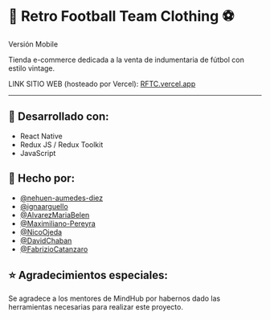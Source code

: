 # 👕 Retro Football Team Clothing ⚽  

Versión Mobile

Tienda e-commerce dedicada a la venta de indumentaria de fútbol con estilo vintage.


LINK SITIO WEB (hosteado por Vercel): [RFTC.vercel.app](https://rftc.vercel.app/camisetasM)

---

## 🔨 Desarrollado con:

* React Native
* Redux JS / Redux Toolkit
* JavaScript



## 👷 Hecho por:
* [@nehuen-aumedes-diez](https://github.com/nehuen-aumedes-diez)
* [@ignaarguello](https://github.com/ignaarguello)
* [@AlvarezMariaBelen](https://github.com/AlvarezMariaBelen)
* [@Maximiliano-Pereyra](https://github.com/Maximiliano-Pereyra)
* [@NicoOjeda](https://github.com/NicoOjeda)
* [@DavidChaban](https://github.com/DavidChaban)
* [@FabrizioCatanzaro](https://github.com/FabrizioCatanzaro)




## ⭐ Agradecimientos especiales:

Se agradece a los mentores de MindHub por habernos dado las herramientas necesarias para realizar este proyecto.
